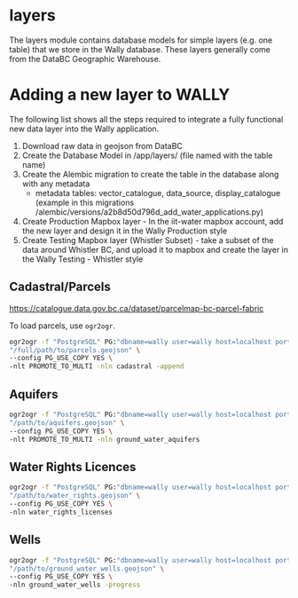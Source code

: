 # layers

The layers module contains database models for simple layers (e.g. one table) that we store
in the Wally database. These layers generally come from the DataBC Geographic Warehouse.

# Adding a new layer to WALLY

The following list shows all the steps required to integrate a fully functional new data 
layer into the Wally application.

1. Download raw data in geojson from DataBC
2. Create the Database Model in /app/layers/ (file named with the table name)
3. Create the Alembic migration to create the table in the database along with any metadata
    - metadata tables: vector_catalogue, data_source, display_catalogue
    (example in this migrations /alembic/versions/a2b8d50d796d_add_water_applications.py)
4. Create Production Mapbox layer - In the iit-water mapbox account, add the new layer and 
    design it in the Wally Production style
8. Create Testing Mapbox layer (Whistler Subset) - take a subset of the data around 
    Whistler BC, and upload it to mapbox and create the layer in the
    Wally Testing - Whistler style

## Cadastral/Parcels

https://catalogue.data.gov.bc.ca/dataset/parcelmap-bc-parcel-fabric

To load parcels, use `ogr2ogr`.

```bash
ogr2ogr -f "PostgreSQL" PG:"dbname=wally user=wally host=localhost port=5432 password=test_pw" \
"/full/path/to/parcels.geojson" \
--config PG_USE_COPY YES \
-nlt PROMOTE_TO_MULTI -nln cadastral -append
```

## Aquifers

```bash
ogr2ogr -f "PostgreSQL" PG:"dbname=wally user=wally host=localhost port=5432 password=test_pw" \
"/path/to/aquifers.geojson" \
--config PG_USE_COPY YES \
-nlt PROMOTE_TO_MULTI -nln ground_water_aquifers
```

## Water Rights Licences

```bash
ogr2ogr -f "PostgreSQL" PG:"dbname=wally user=wally host=localhost port=5432 password=test_pw" \
"/path/to/water_rights.geojson" \
--config PG_USE_COPY YES \
-nln water_rights_licenses
```

## Wells

```bash
ogr2ogr -f "PostgreSQL" PG:"dbname=wally user=wally host=localhost port=5432 password=test_pw" \
"/path/to/ground_water_wells.geojson" \
--config PG_USE_COPY YES \
-nln ground_water_wells -progress
```

